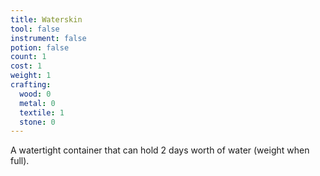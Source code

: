 ```yaml
---
title: Waterskin
tool: false
instrument: false
potion: false
count: 1
cost: 1
weight: 1
crafting:
  wood: 0
  metal: 0
  textile: 1
  stone: 0
---
```


A watertight container that can hold 2 days worth of water (weight when full).
